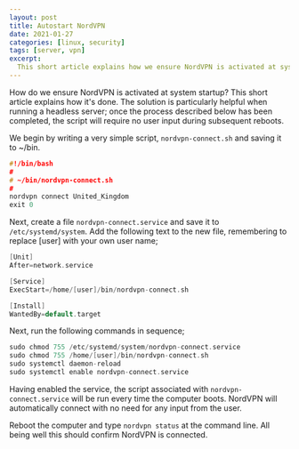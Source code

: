 ```yaml
---
layout: post
title: Autostart NordVPN
date: 2021-01-27
categories: [linux, security]
tags: [server, vpn]
excerpt:
  This short article explains how we ensure NordVPN is activated at system startup, a solution of particular use when running a headless server.
---
```


How do we ensure NordVPN is activated at system startup? This short article explains how it's done. The solution is particularly helpful when running a headless server; once the process described below has been completed, the script will require no user input during subsequent reboots.

We begin by writing a very simple script, `nordvpn-connect.sh` and saving it to ~/bin.

```c
#!/bin/bash
#
# ~/bin/nordvpn-connect.sh
#
nordvpn connect United_Kingdom
exit 0
```

Next, create a file `nordvpn-connect.service` and save it to `/etc/systemd/system`. Add the following text to the new file, remembering to replace [user] with your own user name;

```c
[Unit]
After=network.service

[Service]
ExecStart=/home/[user]/bin/nordvpn-connect.sh

[Install]
WantedBy=default.target
```

Next, run the following commands in sequence;

```c
sudo chmod 755 /etc/systemd/system/nordvpn-connect.service
sudo chmod 755 /home/[user]/bin/nordvpn-connect.sh
sudo systemctl daemon-reload
sudo systemctl enable nordvpn-connect.service
```

Having enabled the service, the script associated with `nordvpn-connect.service` will be run every time the computer boots. NordVPN will automatically connect with no need for any input from the user.

Reboot the computer and type `nordvpn status` at the command line. All being well this should confirm NordVPN is connected.
